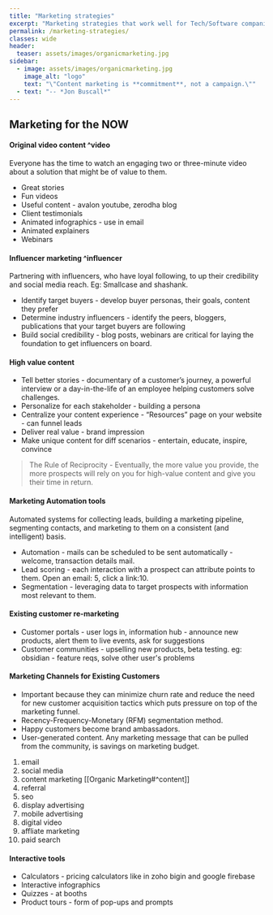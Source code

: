 ```yaml
---
title: "Marketing strategies"
excerpt: "Marketing strategies that work well for Tech/Software companies."
permalink: /marketing-strategies/
classes: wide
header:
  teaser: assets/images/organicmarketing.jpg
sidebar:
  - image: assets/images/organicmarketing.jpg
    image_alt: "logo"
    text: "\"Content marketing is **commitment**, not a campaign.\""
  - text: "-- *Jon Buscall*"
--- 
```


## Marketing for the NOW

#### Original video content ^video
Everyone has the time to watch an engaging two or three-minute video about a solution that might be of value to them.
- Great stories
- Fun videos
- Useful content - avalon youtube, zerodha blog
- Client testimonials
- Animated infographics - use in email
- Animated explainers
- Webinars

#### Influencer marketing ^influencer
Partnering with influencers, who have loyal following, to up their credibility and social media reach. 
Eg: Smallcase and shashank.
- Identify target buyers - develop buyer personas, their goals, content they prefer
- Determine industry influencers -  identify the peers, bloggers, publications that your target buyers are following
- Build social credibility - blog posts, webinars are critical for laying the foundation to get influencers on board.

#### High value content
- Tell better stories - documentary of a customer’s journey, a powerful interview or a day-in-the-life of an employee helping customers solve challenges.
- Personalize for each stakeholder - building a persona
- Centralize your content experience - “Resources” page on your website - can funnel leads
- Deliver real value - brand impression
- Make unique content for diff scenarios - entertain, educate, inspire, convince

> The Rule of Reciprocity - Eventually, the more value you provide, the more prospects will rely on you for high-value content and give you their time in return.


#### Marketing Automation tools
Automated systems for collecting leads, building a marketing pipeline, segmenting contacts, and marketing to them on a consistent (and intelligent) basis.
- Automation - mails can be scheduled to be sent automatically - welcome, transaction details mail.
- Lead scoring - each interaction with a prospect can attribute points to them. Open an email: 5, click a link:10.
- Segmentation - leveraging data to target prospects with information most relevant to them.

#### Existing customer re-marketing
- Customer portals - user logs in, information hub - announce new products, alert them to live events, ask for suggestions
- Customer communities - upselling new products, beta testing. eg: obsidian - feature reqs, solve other user's problems

#### Marketing Channels for Existing Customers
- Important because they can minimize churn rate and reduce the need for new customer acquisition tactics which puts pressure on top of the marketing funnel.
- Recency-Frequency-Monetary (RFM) segmentation method.
- Happy customers become brand ambassadors.
- User-generated content. Any marketing message that can be pulled from the community, is savings on marketing budget.
1. email
2. social media
3. content marketing [[Organic Marketing#^content]]
4. referral
5. seo
6. display advertising
7. mobile advertising
8. digital video
9. affliate marketing
10. paid search

#### Interactive tools
- Calculators - pricing calculators like in zoho bigin and google firebase
- Interactive infographics
- Quizzes - at booths
- Product tours - form of pop-ups and prompts
